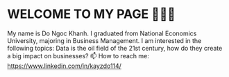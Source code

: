 # WELCOME TO MY PAGE 👋👋👋
My name is Do Ngoc Khanh. I graduated from National Economics University, majoring in Business Management. I am interested in the following topics: Data is the oil field of the 21st century, how do they create a big impact on businesses?
📫 How to reach me:
https://www.linkedin.com/in/kayzdo114/

